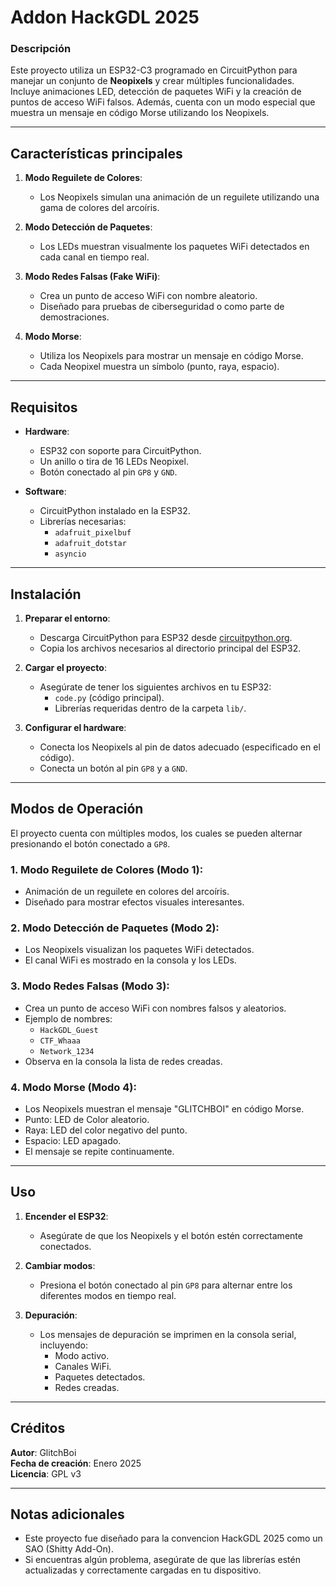 # Addon HackGDL 2025

### Descripción
Este proyecto utiliza un ESP32-C3 programado en CircuitPython para manejar un conjunto de **Neopixels** y crear múltiples funcionalidades. Incluye animaciones LED, detección de paquetes WiFi y la creación de puntos de acceso WiFi falsos. Además, cuenta con un modo especial que muestra un mensaje en código Morse utilizando los Neopixels.

---

## Características principales
1. **Modo Reguilete de Colores**: 
   - Los Neopixels simulan una animación de un reguilete utilizando una gama de colores del arcoíris.

2. **Modo Detección de Paquetes**:
   - Los LEDs muestran visualmente los paquetes WiFi detectados en cada canal en tiempo real.

3. **Modo Redes Falsas (Fake WiFi)**:
   - Crea un punto de acceso WiFi con nombre aleatorio.
   - Diseñado para pruebas de ciberseguridad o como parte de demostraciones.

4. **Modo Morse**:
   - Utiliza los Neopixels para mostrar un mensaje en código Morse.
   - Cada Neopixel muestra un símbolo (punto, raya, espacio).

---

## Requisitos
- **Hardware**:
  - ESP32 con soporte para CircuitPython.
  - Un anillo o tira de 16 LEDs Neopixel.
  - Botón conectado al pin `GP8` y `GND`.

- **Software**:
  - CircuitPython instalado en la ESP32.
  - Librerías necesarias:
    - `adafruit_pixelbuf`
    - `adafruit_dotstar`
    - `asyncio`

---

## Instalación
1. **Preparar el entorno**:
   - Descarga CircuitPython para ESP32 desde [circuitpython.org](https://circuitpython.org/).
   - Copia los archivos necesarios al directorio principal del ESP32.

2. **Cargar el proyecto**:
   - Asegúrate de tener los siguientes archivos en tu ESP32:
     - `code.py` (código principal).
     - Librerías requeridas dentro de la carpeta `lib/`.

3. **Configurar el hardware**:
   - Conecta los Neopixels al pin de datos adecuado (especificado en el código).
   - Conecta un botón al pin `GP8` y a `GND`.

---

## Modos de Operación
El proyecto cuenta con múltiples modos, los cuales se pueden alternar presionando el botón conectado a `GP8`. 

### 1. **Modo Reguilete de Colores** (Modo 1):
   - Animación de un reguilete en colores del arcoíris.
   - Diseñado para mostrar efectos visuales interesantes.

### 2. **Modo Detección de Paquetes** (Modo 2):
   - Los Neopixels visualizan los paquetes WiFi detectados.
   - El canal WiFi es mostrado en la consola y los LEDs.

### 3. **Modo Redes Falsas** (Modo 3):
   - Crea un punto de acceso WiFi con nombres falsos y aleatorios.
   - Ejemplo de nombres:
     - `HackGDL_Guest`
     - `CTF_Whaaa`
     - `Network_1234`
   - Observa en la consola la lista de redes creadas.

### 4. **Modo Morse** (Modo 4):
   - Los Neopixels muestran el mensaje "GLITCHBOI" en código Morse.
   - Punto: LED de Color aleatorio.
   - Raya: LED del color negativo del punto.
   - Espacio: LED apagado.
   - El mensaje se repite continuamente.

---

## Uso
1. **Encender el ESP32**:
   - Asegúrate de que los Neopixels y el botón estén correctamente conectados.

2. **Cambiar modos**:
   - Presiona el botón conectado al pin `GP8` para alternar entre los diferentes modos en tiempo real.

3. **Depuración**:
   - Los mensajes de depuración se imprimen en la consola serial, incluyendo:
     - Modo activo.
     - Canales WiFi.
     - Paquetes detectados.
     - Redes creadas.

---

## Créditos
**Autor**: GlitchBoi  
**Fecha de creación**: Enero 2025  
**Licencia**: GPL v3  

---

## Notas adicionales
- Este proyecto fue diseñado para la convencion HackGDL 2025 como un SAO (Shitty Add-On).
- Si encuentras algún problema, asegúrate de que las librerías estén actualizadas y correctamente cargadas en tu dispositivo.
